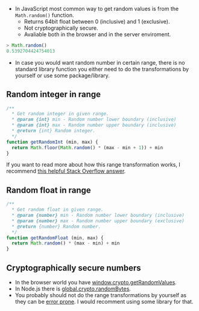- In JavaScript most common way to get random values is from the `Math.random()` function.
  - Returns 64bit float between 0 (inclusive) and 1 (exclusive).
  - Not cryptographically secure.
  - Avaliable both in the browser and in the server enviroment.

```js
> Math.random()
0.5392704424754013
```

- In case you would want random number in certain range, there is no standard library function you either need to do the transformations by yourself or use some package/library.

## Random integer in range

```js
/**
  * Get random integer in given range.
  * @param {int} min - Random number lower boundary (inclusive)
  * @param {int} max - Random number upper boundary (inclusive)
  * @return {int} Random integer.
  */
function getRandomInt (min, max) {
  return Math.floor(Math.random() * (max - min + 1)) + min
}
```

If you want to read more about how this range transformation works, I recommend [this helpful Stack Overflow answer](https://stackoverflow.com/a/1527820).

## Random float in range

```js
/**
  * Get random float in given range.
  * @param {number} min - Random number lower boundary (inclusive)
  * @param {number} max - Random number upper boundary (exclusive)
  * @return {number} Random number.
  */
function getRandomFloat (min, max) {
  return Math.random() * (max - min) + min
}
```

## Cryptographically secure numbers

- In the browser world you have [window.crypto.getRandomValues](https://developer.mozilla.org/en/docs/Web/API/RandomSource/getRandomValues).
- In Node.js there is [global.crypto.randomBytes](https://nodejs.org/api/crypto.html#crypto_crypto_randombytes_size_callback).
- You probably should not do the range transformations by yourself as they can be [error prone](https://gist.github.com/joepie91/7105003c3b26e65efcea63f3db82dfba). I would recomment using some library for that.